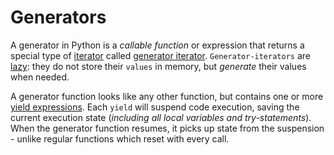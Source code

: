 # Generators <!-- omit in toc -->

A generator in Python is a _callable function_ or expression that returns a
special type of [iterator][iterator] called [generator
iterator][generator-iterator]. `Generator-iterators` are [lazy][lazy-iterator]:
they do not store their `values` in memory, but _generate_ their values when
needed.

A generator function looks like any other function, but contains one or more
[yield expressions][yield-expression]. Each `yield` will suspend code execution,
saving the current execution state (_including all local variables and
try-statements_). When the generator function resumes, it picks up state from
the suspension - unlike regular functions which reset with every call.

[lazy-iterator]: https://en.wikipedia.org/wiki/Lazy_evaluation
[iterator]: https://docs.python.org/3.11/glossary.html#term-iterator
[yield-expression]:
  https://docs.python.org/3.11/reference/expressions.html#yield-expressions
[generator-iterator]:
  https://docs.python.org/3.11/glossary.html#term-generator-iterator
